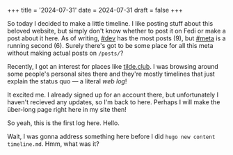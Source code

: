 +++
title = '2024-07-31'
date = 2024-07-31
draft = false
+++

So today I decided to make a little timeline. I like posting stuff about this beloved website, but simply don't know whether to post it on Fedi or make a post about it here. As of writing, [#dev](/tags/dev/) has the most posts (9), but [#meta](/tags/meta/) is a running second (6). Surely there's got to be some place for all this meta without making actual posts on `/posts/`?

Recently, I got an interest for places like [tilde.club](https://tilde.club). I was browsing around some people's personal sites there and they're mostly timelines that just explain the status quo — a literal *web log*!

It excited me. I already signed up for an account there, but unfortunately I haven't recieved any updates, so I'm back to here. Perhaps I will make the über-long page right here in my site then! 

So yeah, this is the first log here. Hello.

Wait, I was gonna address something here before I did `hugo new content timeline.md`. Hmm, what was it?
